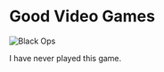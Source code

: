 # Good Video Games

![Black Ops](http://www.dualshockers.com/wp-content/uploads/2012/08/callofduty-black-ops2.jpeg)

I have never played this game.
